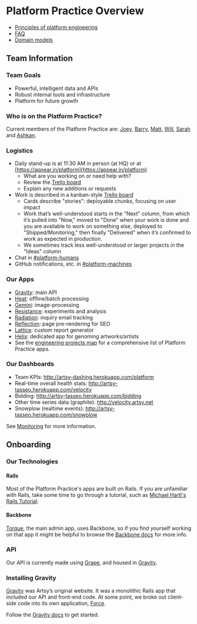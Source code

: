 # Platform Practice Overview

* [Principles of platform engineering](Principles.md)
* [FAQ](FAQ.md)
* [Domain models](DomainModels.md)

## Team Information

### Team Goals

* Powerful, intelligent data and APIs
* Robust internal tools and infrastructure
* Platform for future growth

### Who is on the Platform Practice?

Current members of the Platform Practice are: [Joey](https://github.com/joeyaghion), [Barry](https://github.com/bhoggard), [Matt](https://github.com/mzikherman), [Will](https://github.com/wrgoldstein), [Sarah](https://github.com/sweir27) and [Ashkan](https://github.com/ashkan18).

### Logistics

* Daily stand-up is at 11:30 AM in person (at HQ) or at [https://appear.in/platform](https://appear.in/platform)
    * What are you working on or need help with?
    * Review the [Trello board](https://trello.com/b/2lTTggr8/platform-engineering)
    * Explain any new additions or requests
* Work is described in a kanban-style [Trello board](https://trello.com/b/2lTTggr8/platform-engineering)
    * Cards describe "stories": deployable chunks, focusing on user impact
    * Work that’s well-understood starts in the "Next" column, from which it’s pulled into "Now," moved to "Done" when your work is done and you are available to work on something else, deployed to "Shipped/Monitoring," then finally "Delivered" when it’s confirmed to work as expected in production.
    * We sometimes track less well-understood or larger projects in the "Ideas" column
* Chat in [#platform-humans](https://artsy.slack.com/messages/platform-humans/)
* GitHub notifications, etc. in [#platform-machines](https://artsy.slack.com/messages/platform-machines/)

### Our Apps

* [Gravity](https://github.com/artsy/gravity): main API
* [Heat](https://github.com/artsy/heat): offline/batch processing
* [Gemini](https://github.com/artsy/gemini): image-processing
* [Resistance](https://github.com/artsy/resistance): experiments and analysis
* [Radiation](https://github.com/artsy/radiation): inquiry email tracking
* [Reflection](https://github.com/artsy/reflection): page pre-rendering for SEO
* [Lattice](https://github.com/artsy/lattice): custom report generator
* [Helix](https://github.com/artsy/helix): dedicated app for genoming artworks/artists
* See the [engineering projects map](https://trello.com/b/VLlTIM7l/artsy-engineering-projects-map) for a comprehensive list of Platform Practice apps.

### Our Dashboards

* Team KPIs: http://artsy-dashing.herokuapp.com/platform
* Real-time overall health stats: http://artsy-tasseo.herokuapp.com/velocity
* Bidding: http://artsy-tasseo.herokuapp.com/bidding
* Other time series data (graphite): http://velocity.artsy.net
* Snowplow (realtime events): http://artsy-tasseo.herokuapp.com/snowplow

See [Monitoring](Monitoring.md) for more information.

## Onboarding

### Our Technologies

#### Rails

Most of the Platform Practice's apps are built on Rails. If you are unfamiliar with Rails, take some time to go through a tutorial, such as [Michael Hartl's Rails Tutorial](https://www.railstutorial.org/book).

#### Backbone

[Torque](https://github.com/artsy/torque), the main admin app, uses Backbone, so if you find yourself working on that app it might be helpful to browse the [Backbone docs](http://backbonejs.org/) for more info.

### API

Our API is currently made using [Grape](https://github.com/intridea/grape), and housed in [Gravity](https://github.com/artsy/gravity).

### Installing Gravity

[Gravity](https://github.com/artsy/gravity) was Artsy’s original website. It was a monolithic Rails app that included our API and front-end code. At some point, we broke out client-side code into its own application, [Force](https://github.com/artsy/force).

Follow the [Gravity docs](https://github.com/artsy/gravity/blob/master/doc/GettingStarted.md) to get started.
